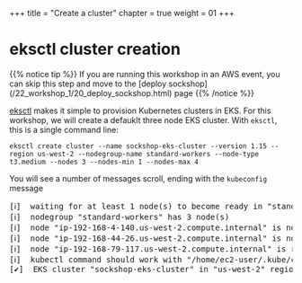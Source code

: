 +++
title = "Create a cluster"
chapter = true
weight = 01
+++

# eksctl cluster creation 

{{% notice tip %}}
If you are running this workshop in an AWS event, you can skip this step and move to the [deploy sockshop] (/22_workshop_1/20_deploy_sockshop.html) page
{{% /notice %}}


[eksctl](https://eksctl.io/introduction/) makes it simple to provision Kubernetes clusters in EKS. For this workshop, we will create a defauklt three node EKS cluster. With `eksctl`, this is a single command line:

```
eksctl create cluster --name sockshop-eks-cluster --version 1.15 --region us-west-2 --nodegroup-name standard-workers --node-type t3.medium --nodes 3 --nodes-min 1 --nodes-max 4
```

You will see a number of messages scroll, ending with the `kubeconfig` message

<pre>
[ℹ]  waiting for at least 1 node(s) to become ready in "standard-workers"
[ℹ]  nodegroup "standard-workers" has 3 node(s)
[ℹ]  node "ip-192-168-4-140.us-west-2.compute.internal" is not ready
[ℹ]  node "ip-192-168-44-26.us-west-2.compute.internal" is not ready
[ℹ]  node "ip-192-168-79-117.us-west-2.compute.internal" is ready
[ℹ]  kubectl command should work with "/home/ec2-user/.kube/config", try 'kubectl get nodes'
[✔]  EKS cluster "sockshop-eks-cluster" in "us-west-2" region is ready
</pre>
